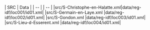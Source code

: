 |        SRC                    |   Data                     |
| -- | | -- |
|src/S-Christophe-en-Halatte.xml|data/reg-idf/loc001/id01.xml|
|src/S-Germain-en-Laye.xml      |data/reg-idf/loc002/id01.xml|
|src/S-Gondon.xml               |data/reg-idf/loc003/id01.xml|
|src/S-Lieu-d-Esserent.xml      |data/reg-idf/loc004/id01.xml|
